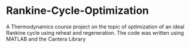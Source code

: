 # Rankine-Cycle-Optimization
A Thermodynamics course project on the topic of optimization of an ideal Rankine cycle using reheat and regeneration. The code was written using MATLAB and the Cantera Library
